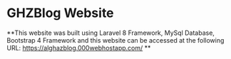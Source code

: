 # GHZBlog Website

**This website was built using Laravel 8 Framework, MySql Database, Bootstrap 4 Framework and this website can be accessed at the following URL: https://alghazblog.000webhostapp.com/ **
